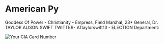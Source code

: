 # American Py

Goddess Of Power - Christianity - Empress, Field Marshal, 23\* General, Dr. TAYLOR ALISON SWIFT TWITTER- ATtaylorswift13 - ELECTION Department:

![Your CIA Card Number](https://github.com/SalmanEagle/american-py/blob/eacc80d1a894cc1e20e98239f95fd1e07b4f570d/Your%20CIA%20Card%20Number.jpg)
